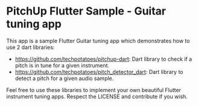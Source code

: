 # PitchUp Flutter Sample - Guitar tuning app

This app is a sample Flutter Guitar tuning app which demonstrates how to use 2 dart libraries: 

- https://github.com/techpotatoes/pitchup-dart: Dart library to check if a pitch is in tune for a given instrument.
- https://github.com/techpotatoes/pitch_detector_dart: Dart library to detect a pitch for a given audio sample.

Feel free to use these libraries to implement your own beautiful Flutter instrument tuning apps. Respect the LICENSE and contribute if you wish.
